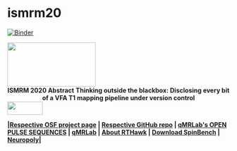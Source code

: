 # ismrm20
[![Binder](https://mybinder.org/badge_logo.svg)](https://mybinder.org/v2/gh/agahkarakuzu/ismrm20/master?filepath=ISMRM_2020.ipynb)


<img src="https://avatars1.githubusercontent.com/u/7755716?s=400&v=4" height="100" width="200">


<div class="alert alert-danger">
  <center><strong><span class="badge">ISMRM 2020 Abstract</span></strong> <b> Thinking outside the blackbox: Disclosing every bit of a VFA T1 mapping pipeline under version control</b></center> 
</div>

<img src="http://icons.iconarchive.com/icons/icons8/windows-8/512/Files-Add-Link-icon.png" height="30" width="80">

**|[Respective OSF project page](https://osf.io/a4v8h/) | [Respective GitHub repo](https://github.com/agahkarakuzu/ismrm20) | [qMRLab's OPEN PULSE SEQUENCES](https://github.com/qMRLab/pulse_sequences) | [qMRLab](https://qmrlab.org) | [About RTHawk](https://www.heartvista.ai/technology) | [Download SpinBench](https://www.heartvista.ai/spinbench) | [Neuropoly](https://www.neuro.polymtl.ca/home)|**
<br>



